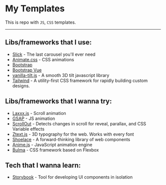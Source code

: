 # My Templates
This is repo with `JS`, `CSS` templates.

------



## Libs/frameworks that I use:

- [Slick](https://kenwheeler.github.io/slick/) - The last carousel you'll ever need
- [Animate.css](https://animate.style/) - CSS animations
- [Bootstrap](https://getbootstrap.com/)
- [Bootstrap Vue](https://bootstrap-vue.org/)
- [vanilla-tilt.js](https://micku7zu.github.io/vanilla-tilt.js/) - A smooth 3D tilt javascript library
- [Tailwind](https://tailwindcss.com/) - A utility-first CSS framework for rapidly building custom designs.



## Libs/frameworks that I wanna try:

- [Laxxx.js](https://github.com/alexfoxy/lax.js) - Scroll animation
- [GSAP](https://greensock.com/gsap) - JS animation
- [ScrollOut](https://scroll-out.github.io) - Detects changes in scroll for reveal, parallax, and CSS Variable effects
- [Ztext.js](https://bennettfeely.com/ztext) - 3D typography for the web. Works with every font
- [Shoelace](https://shoelace.style/) - A forward-thinking library of web components
- [Anime.js](https://github.com/juliangarnier/anime) - JavaScript animation engine
- [Bulma](https://bulma.io/) - CSS framework based on Flexbox



## Tech that I wanna learn:

- [Storybook](https://storybook.js.org) - Tool for developing UI components in isolation

